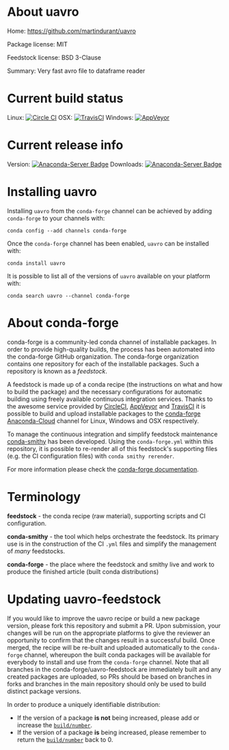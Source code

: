 About uavro
===========

Home: https://github.com/martindurant/uavro

Package license: MIT

Feedstock license: BSD 3-Clause

Summary: Very fast avro file to dataframe reader



Current build status
====================

Linux: [![Circle CI](https://circleci.com/gh/conda-forge/uavro-feedstock.svg?style=shield)](https://circleci.com/gh/conda-forge/uavro-feedstock)
OSX: [![TravisCI](https://travis-ci.org/conda-forge/uavro-feedstock.svg?branch=master)](https://travis-ci.org/conda-forge/uavro-feedstock)
Windows: [![AppVeyor](https://ci.appveyor.com/api/projects/status/github/conda-forge/uavro-feedstock?svg=True)](https://ci.appveyor.com/project/conda-forge/uavro-feedstock/branch/master)

Current release info
====================
Version: [![Anaconda-Server Badge](https://anaconda.org/conda-forge/uavro/badges/version.svg)](https://anaconda.org/conda-forge/uavro)
Downloads: [![Anaconda-Server Badge](https://anaconda.org/conda-forge/uavro/badges/downloads.svg)](https://anaconda.org/conda-forge/uavro)

Installing uavro
================

Installing `uavro` from the `conda-forge` channel can be achieved by adding `conda-forge` to your channels with:

```
conda config --add channels conda-forge
```

Once the `conda-forge` channel has been enabled, `uavro` can be installed with:

```
conda install uavro
```

It is possible to list all of the versions of `uavro` available on your platform with:

```
conda search uavro --channel conda-forge
```


About conda-forge
=================

conda-forge is a community-led conda channel of installable packages.
In order to provide high-quality builds, the process has been automated into the
conda-forge GitHub organization. The conda-forge organization contains one repository
for each of the installable packages. Such a repository is known as a *feedstock*.

A feedstock is made up of a conda recipe (the instructions on what and how to build
the package) and the necessary configurations for automatic building using freely
available continuous integration services. Thanks to the awesome service provided by
[CircleCI](https://circleci.com/), [AppVeyor](http://www.appveyor.com/)
and [TravisCI](https://travis-ci.org/) it is possible to build and upload installable
packages to the [conda-forge](https://anaconda.org/conda-forge)
[Anaconda-Cloud](http://docs.anaconda.org/) channel for Linux, Windows and OSX respectively.

To manage the continuous integration and simplify feedstock maintenance
[conda-smithy](http://github.com/conda-forge/conda-smithy) has been developed.
Using the ``conda-forge.yml`` within this repository, it is possible to re-render all of
this feedstock's supporting files (e.g. the CI configuration files) with ``conda smithy rerender``.

For more information please check the [conda-forge documentation](https://conda-forge.org/docs/).

Terminology
===========

**feedstock** - the conda recipe (raw material), supporting scripts and CI configuration.

**conda-smithy** - the tool which helps orchestrate the feedstock.
                   Its primary use is in the construction of the CI ``.yml`` files
                   and simplify the management of *many* feedstocks.

**conda-forge** - the place where the feedstock and smithy live and work to
                  produce the finished article (built conda distributions)


Updating uavro-feedstock
========================

If you would like to improve the uavro recipe or build a new
package version, please fork this repository and submit a PR. Upon submission,
your changes will be run on the appropriate platforms to give the reviewer an
opportunity to confirm that the changes result in a successful build. Once
merged, the recipe will be re-built and uploaded automatically to the
`conda-forge` channel, whereupon the built conda packages will be available for
everybody to install and use from the `conda-forge` channel.
Note that all branches in the conda-forge/uavro-feedstock are
immediately built and any created packages are uploaded, so PRs should be based
on branches in forks and branches in the main repository should only be used to
build distinct package versions.

In order to produce a uniquely identifiable distribution:
 * If the version of a package **is not** being increased, please add or increase
   the [``build/number``](http://conda.pydata.org/docs/building/meta-yaml.html#build-number-and-string).
 * If the version of a package **is** being increased, please remember to return
   the [``build/number``](http://conda.pydata.org/docs/building/meta-yaml.html#build-number-and-string)
   back to 0.